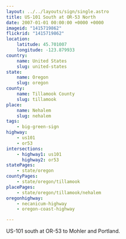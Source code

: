 ```yaml
---
layout: ../../layouts/sign/single.astro
title: US-101 South at OR-53 North
date: 2007-01-01 00:00:00 +0000 +0000
imageid: "1415719862"
flickrid: "1415719862"
location:
    latitude: 45.701007
    longitude: -123.879933
country:
    name: United States
    slug: united-states
state:
    name: Oregon
    slug: oregon
county:
    name: Tillamook County
    slug: tillamook
place:
    name: Nehalem
    slug: nehalem
tags:
    - big-green-sign
highway:
    - us101
    - or53
intersections:
    - highway1: us101
      highway2: or53
statePages:
    - state/oregon
countyPages:
    - state/oregon/tillamook
placePages:
    - state/oregon/tillamook/nehalem
oregonhighway:
    - necanicum-highway
    - oregon-coast-highway

---
```

US-101 south at OR-53 to Mohler and Portland.
